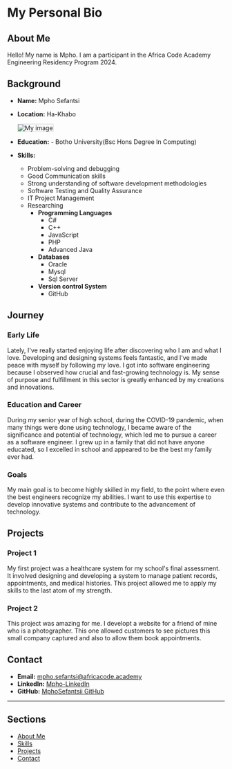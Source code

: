 # My Personal Bio

## About Me
Hello! My name is Mpho. I am a participant in the Africa Code Academy Engineering Residency Program 2024.

## Background
- **Name:** Mpho Sefantsi
- **Location:** Ha-Khabo
         
     <img src="1694676178227.jpg" alt="My image" style="max-width: 400px; max-height: 400px; border: 1px solid #ccc; margin: 0 auto;">
- **Education:** 
        - Botho University(Bsc Hons Degree In Computing)
- **Skills:** 
  - Problem-solving and debugging
  - Good Communication skills
  - Strong understanding of software development methodologies
  - Software Testing and Quality Assurance
  - IT Project Management
  - Researching
    - **Programming Languages**
         - C#
         - C++
         - JavaScript
         - PHP
         - Advanced Java
    - **Databases**
         - Oracle
         - Mysql
         - Sql Server
    - **Version control System**
      - GitHub
## Journey
### Early Life
Lately, I've really started enjoying life after discovering who I am and what I love. Developing and designing systems feels fantastic, and I've made peace with myself by following my love.
 I got into software engineering because I observed how crucial and fast-growing technology is. My sense of purpose and fulfillment in this sector is greatly enhanced by my creations and innovations.

### Education and Career
During my senior year of high school, during the COVID-19 pandemic, when many things were done using technology, I became aware of the significance and potential of technology, which led me to pursue a career as a software engineer. I grew up in a family that did not have anyone educated, so I excelled in school and appeared to be the best my family ever had.

### Goals
My main goal is to become highly skilled in my field, to the point where even the best engineers recognize my abilities. I want to use this expertise to develop innovative systems and contribute to the advancement of technology.

## Projects
### Project 1
My first project was a healthcare system for my school's final assessment. It involved designing and developing a system to manage patient records, appointments, and medical histories. This project allowed me to apply my skills to the last atom of my strength.

### Project 2
This project was amazing for me. I developt a website for a friend of mine who is a photographer. This one allowed customers to see pictures this small company captured and also to allow them book appointments.

## Contact
- **Email:** [mpho.sefantsi@africacode.academy](mpho.sefantsi@africacode.academy)
- **LinkedIn:** [Mpho-LinkedIn](https://www.linkedin.com/in/mpho-sefantsi-246134291)
- **GitHub:** [MphoSefantsii GitHub](https://github.com/MphoSefantsii)


---

## Sections

- [About Me](about.md)
- [Skills](skills.md)
- [Projects](projects/index.md)
- [Contact](contact.md)
